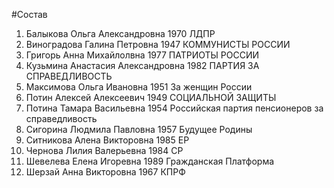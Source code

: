 #Состав
1. Балыкова Ольга Александровна 1970 ЛДПР
2. Виноградова Галина Петровна 1947 КОММУНИСТЫ РОССИИ
3. Григорь Анна Михайлолвна 1977 ПАТРИОТЫ РОССИИ
4. Кузьмина Анастасия Александровна 1982 ПАРТИЯ ЗА СПРАВЕДЛИВОСТЬ
5. Максимова Ольга Ивановна 1951 За женщин России
6. Потин Алексей Алексеевич 1949 СОЦИАЛЬНОЙ ЗАЩИТЫ
7. Потина Тамара Васильевна 1954 Российская партия пенсионеров за справедливость
8. Сигорина Людмила Павловна 1957 Будущее Родины
9. Ситникова Алена Викторовна 1985 ЕР
10. Чернова Лилия Валерьевна 1984 СР
11. Шевелева Елена Игоревна 1989 Гражданская Платформа
12. Шерзай Анна Викторовна 1967 КПРФ
